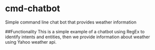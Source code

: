 # cmd-chatbot
Simple command line chat bot that provides weather information

##Functionality
This is a simple example of a chatbot using RegEx to identify intents and entities, then we provide information about weather using Yahoo weather api.
